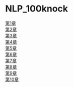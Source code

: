 # NLP_100knock

<a href="https://colab.research.google.com/drive/1DyQlIgFFyJioe_Bi4OPx_2yMWAFihoM9?usp=sharing">第1章</a> <br>
<a href="https://colab.research.google.com/drive/1Gh_wQvFlOb3MBtnEJ86ZpLrYpv5bf9We?usp=sharing">第2章</a> <br>
<a href="https://colab.research.google.com/drive/1-YR3TB1DuCY40jZV5zutX2qKFGgRo-VC?usp=sharing">第3章</a> <br>
<a href="https://colab.research.google.com/drive/1CE7qs-yc42AeBUYiUh1ZrnJDDaWn-Ip6?usp=sharing">第4章</a> <br>
<a href="https://colab.research.google.com/drive/1cuJ0mfrtvv4dJK3dpLECCQsLfRVLyXwF?usp=sharing">第5章</a> <br>
<a href="https://colab.research.google.com/drive/1JeK3QKCeSfISme3p1fOhox1qO6l5ZScx?usp=sharing">第6章</a> <br>
<a href="">第7章</a> <br>
<a href="">第8章</a> <br>
<a href="">第9章</a> <br>
<a href="">第10章</a>
